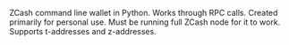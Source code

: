 ZCash command line wallet in Python. Works through RPC calls. Created primarily for personal use. Must be running full ZCash node for it to 
work. Supports t-addresses and z-addresses.
